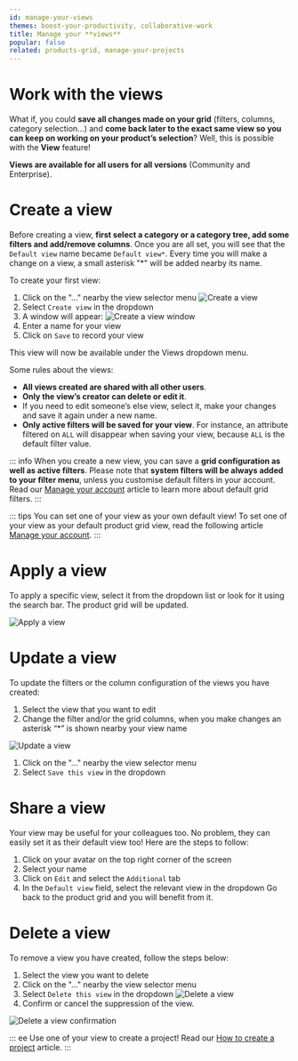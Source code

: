 ```yaml
---
id: manage-your-views
themes: boost-your-productivity, collaborative-work
title: Manage your **views**
popular: false
related: products-grid, manage-your-projects
---
```


# Work with the views

What if, you could **save all changes made on your grid** (filters, columns, category selection...) and **come back later to the exact same view so you can keep on working on your product’s selection**? Well, this is possible with the **View** feature!

**Views are available for all users for all versions** (Community and Enterprise).

# Create a view

Before creating a view, **first select a category or a category tree, add some filters and add/remove columns**.
Once you are all set, you will see that the `Default view` name became `Default view*`. Every time you will make a change on a view, a small asterisk "\*" will be added nearby its name.

To create your first view:
1.  Click on the "..." nearby the view selector menu
![Create a view](../img/Products_CreateView.png)
1.  Select `Create view` in the dropdown
1.  A window will appear:
![Create a view window](../img/Products_CreateViewWizard1.png)
1.  Enter a name for your view
1.  Click on `Save` to record your view

This view will now be available under the Views dropdown menu.

Some rules about the views:
- **All views created are shared with all other users**.
- **Only the view’s creator can delete or edit it**.
- If you need to edit someone’s else view, select it, make your changes and save it again under a new name.
- **Only active filters will be saved for your view**. For instance, an attribute filtered on `ALL` will disappear when saving your view, because `ALL` is the default filter value.

::: info
When you create a new view, you can save a **grid configuration as well as active filters**. Please note that **system filters will be always added to your filter menu**, unless you customise default filters in your account. Read our [Manage your account](manage-your-account.html#your-favorite-catalog-and-product-grid-settings) article to learn more about default grid filters.
:::

::: tips
You can set one of your view as your own default view! To set one of your view as your default product grid view, read the following article [Manage your account](manage-your-account.html#your-favorite-catalog-and-product-grid-settings).
:::

# Apply a view

To apply a specific view, select it from the dropdown list or look for it using the search bar. The product grid will be updated.

![Apply a view](../img/Products_ChooseViewDropdown.png)

# Update a view

To update the filters or the column configuration of the views you have created:
1.  Select the view that you want to edit
1.  Change the filter and/or the grid columns, when you make changes an asterisk “\*” is shown nearby your view name

![Update a view](../img/Products_EditView.gif)

1.  Click on the "..." nearby the view selector menu
1.  Select `Save this view` in the dropdown

# Share a view

Your view may be useful for your colleagues too. No problem, they can easily set it as their default view too!
Here are the steps to follow:
1. Click on your avatar on the top right corner of the screen
1. Select your name
1. Click on `Edit` and select the `Additional` tab
1. In the `Default view` field, select the relevant view in the dropdown
Go back to the product grid and you will benefit from it.

# Delete a view

To remove a view you have created, follow the steps below:
1.  Select the view you want to delete
1.  Click on the "..." nearby the view selector menu
1.  Select `Delete this view` in the dropdown
![Delete a view](../img/Products_DeleteThisView.png)
1.  Confirm or cancel the suppression of the view.

![Delete a view confirmation](../img/Products_DeleteViewConfirmation.png)

::: ee
Use one of your view to create a project! Read our [How to create a project](manage-your-projects.html#how-to-create-a-project) article.
:::
